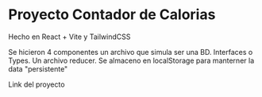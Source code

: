 # Proyecto Contador de Calorias

Hecho en React + Vite y TailwindCSS

Se hicieron 4 componentes un archivo que simula ser una BD.
Interfaces o Types.
Un archivo reducer.
Se almaceno en localStorage para manterner la data "persistente"

Link del proyecto